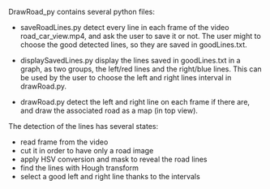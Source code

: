 DrawRoad_py contains several python files:

- saveRoadLines.py detect every line in each frame of the video road_car_view.mp4, and ask the user to save it or not. The user might to choose the good detected lines, so they are saved in goodLines.txt.

- displaySavedLines.py display the lines saved in goodLines.txt in a graph, as two groups, the left/red lines and the right/blue lines. This can be used by the user to choose the left and right lines interval in drawRoad.py.

- drawRoad.py detect the left and right line on each frame if there are, and draw the associated road as a map (in top view). 


The detection of the lines has several states:
- read frame from the video
- cut it in order to have only a road image
- apply HSV conversion and mask to reveal the road lines
- find the lines with Hough transform
- select a good left and right line thanks to the intervals
